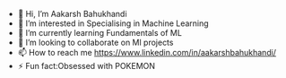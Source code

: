 - 👋 Hi, I’m Aakarsh Bahukhandi
- 👀 I’m interested in Specialising in Machine Learning
- 🌱 I’m currently learning Fundamentals of ML
- 💞️ I’m looking to collaborate on Ml projects
- 📫 How to reach me https://www.linkedin.com/in/aakarshbahukhandi/
- ⚡ Fun fact:Obsessed with POKEMON 
<!---
AakarshBahukhandi/AakarshBahukhandi is a ✨ special ✨ repository because its `README.md` (this file) appears on your GitHub profile.
You can click the Preview link to take a look at your changes.
--->
